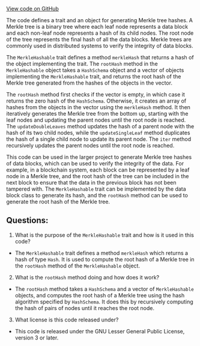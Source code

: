 [View code on GitHub](https://github.com/oxygenium/oxygenium/crypto/src/main/scala/org/oxygenium/crypto/MerkleHashable.scala)

The code defines a trait and an object for generating Merkle tree hashes. A Merkle tree is a binary tree where each leaf node represents a data block and each non-leaf node represents a hash of its child nodes. The root node of the tree represents the final hash of all the data blocks. Merkle trees are commonly used in distributed systems to verify the integrity of data blocks.

The `MerkleHashable` trait defines a method `merkleHash` that returns a hash of the object implementing the trait. The `rootHash` method in the `MerkleHashable` object takes a `HashSchema` object and a vector of objects implementing the `MerkleHashable` trait, and returns the root hash of the Merkle tree generated from the hashes of the objects in the vector.

The `rootHash` method first checks if the vector is empty, in which case it returns the zero hash of the `HashSchema`. Otherwise, it creates an array of hashes from the objects in the vector using the `merkleHash` method. It then iteratively generates the Merkle tree from the bottom up, starting with the leaf nodes and updating the parent nodes until the root node is reached. The `updateDoubleLeaves` method updates the hash of a parent node with the hash of its two child nodes, while the `updateSingleLeaf` method duplicates the hash of a single child node to update its parent node. The `iter` method recursively updates the parent nodes until the root node is reached.

This code can be used in the larger project to generate Merkle tree hashes of data blocks, which can be used to verify the integrity of the data. For example, in a blockchain system, each block can be represented by a leaf node in a Merkle tree, and the root hash of the tree can be included in the next block to ensure that the data in the previous block has not been tampered with. The `MerkleHashable` trait can be implemented by the data block class to generate its hash, and the `rootHash` method can be used to generate the root hash of the Merkle tree.
## Questions: 
 1. What is the purpose of the `MerkleHashable` trait and how is it used in this code?
- The `MerkleHashable` trait defines a method `merkleHash` which returns a hash of type `Hash`. It is used to compute the root hash of a Merkle tree in the `rootHash` method of the `MerkleHashable` object.

2. What is the `rootHash` method doing and how does it work?
- The `rootHash` method takes a `HashSchema` and a vector of `MerkleHashable` objects, and computes the root hash of a Merkle tree using the hash algorithm specified by `HashSchema`. It does this by recursively computing the hash of pairs of nodes until it reaches the root node.

3. What license is this code released under?
- This code is released under the GNU Lesser General Public License, version 3 or later.